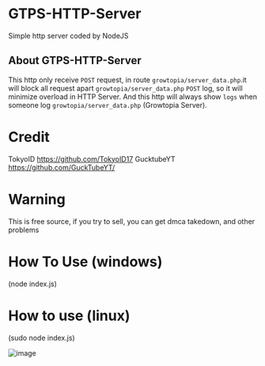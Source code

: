 # GTPS-HTTP-Server
Simple http server coded by NodeJS

## About GTPS-HTTP-Server
This http only receive ``POST`` request, in route ``growtopia/server_data.php``.it will block all request apart ``growtopia/server_data.php`` ``POST`` log, so it will minimize overload in HTTP Server. And this http will always show ``logs`` when someone log ``growtopia/server_data.php`` (Growtopia Server).
# Credit
TokyoID https://github.com/TokyoID17
GucktubeYT https://github.com/GuckTubeYT/

# Warning
This is free source, if you try to sell, you can get dmca takedown, and other problems

# How To Use (windows)
(node index.js)

# How to use (linux)
(sudo node index.js)

![image](https://cdn.discordapp.com/attachments/752489288377172000/760470795704336384/unknown.png)


